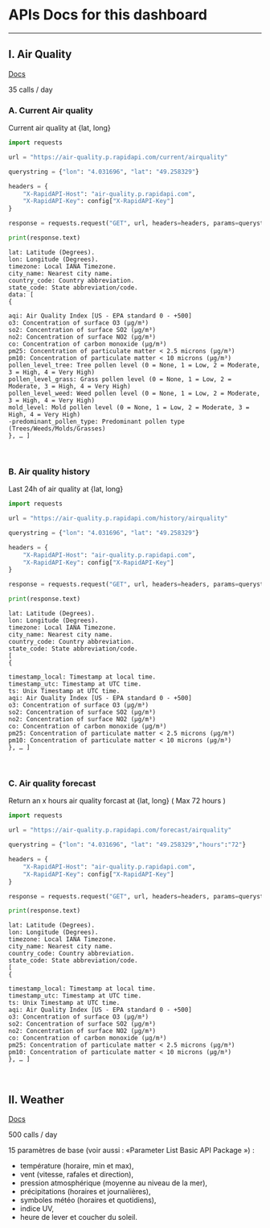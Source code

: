 # APIs Docs for this dashboard

---


## I. Air Quality

[Docs](https://rapidapi.com/weatherbit/api/air-quality/)

35 calls / day

### A. Current Air quality

Current air quality at {lat, long}

```python
import requests

url = "https://air-quality.p.rapidapi.com/current/airquality"

querystring = {"lon": "4.031696", "lat": "49.258329"}

headers = {
	"X-RapidAPI-Host": "air-quality.p.rapidapi.com",
	"X-RapidAPI-Key": config["X-RapidAPI-Key"]
}

response = requests.request("GET", url, headers=headers, params=querystring)

print(response.text)
```

```
lat: Latitude (Degrees).
lon: Longitude (Degrees).
timezone: Local IANA Timezone.
city_name: Nearest city name.
country_code: Country abbreviation.
state_code: State abbreviation/code.
data: [
{

aqi: Air Quality Index [US - EPA standard 0 - +500]
o3: Concentration of surface O3 (µg/m³)
so2: Concentration of surface SO2 (µg/m³)
no2: Concentration of surface NO2 (µg/m³)
co: Concentration of carbon monoxide (µg/m³)
pm25: Concentration of particulate matter < 2.5 microns (µg/m³)
pm10: Concentration of particulate matter < 10 microns (µg/m³)
pollen_level_tree: Tree pollen level (0 = None, 1 = Low, 2 = Moderate, 3 = High, 4 = Very High)
pollen_level_grass: Grass pollen level (0 = None, 1 = Low, 2 = Moderate, 3 = High, 4 = Very High)
pollen_level_weed: Weed pollen level (0 = None, 1 = Low, 2 = Moderate, 3 = High, 4 = Very High)
mold_level: Mold pollen level (0 = None, 1 = Low, 2 = Moderate, 3 = High, 4 = Very High)
-predominant_pollen_type: Predominant pollen type (Trees/Weeds/Molds/Grasses)
}, … ]
```

<br>

### B. Air quality history

Last 24h of air quality at {lat, long}

```python
import requests

url = "https://air-quality.p.rapidapi.com/history/airquality"

querystring = {"lon": "4.031696", "lat": "49.258329"}

headers = {
	"X-RapidAPI-Host": "air-quality.p.rapidapi.com",
	"X-RapidAPI-Key": config["X-RapidAPI-Key"]
}

response = requests.request("GET", url, headers=headers, params=querystring)

print(response.text)
```

```
lat: Latitude (Degrees).
lon: Longitude (Degrees).
timezone: Local IANA Timezone.
city_name: Nearest city name.
country_code: Country abbreviation.
state_code: State abbreviation/code.
[
{

timestamp_local: Timestamp at local time.
timestamp_utc: Timestamp at UTC time.
ts: Unix Timestamp at UTC time.
aqi: Air Quality Index [US - EPA standard 0 - +500]
o3: Concentration of surface O3 (µg/m³)
so2: Concentration of surface SO2 (µg/m³)
no2: Concentration of surface NO2 (µg/m³)
co: Concentration of carbon monoxide (µg/m³)
pm25: Concentration of particulate matter < 2.5 microns (µg/m³)
pm10: Concentration of particulate matter < 10 microns (µg/m³)
}, … ]
```

<br>

### C. Air quality forecast

Return an x hours air quality forcast at {lat, long}
( Max 72 hours )

```python
import requests

url = "https://air-quality.p.rapidapi.com/forecast/airquality"

querystring = {"lon": "4.031696", "lat": "49.258329","hours":"72"}

headers = {
	"X-RapidAPI-Host": "air-quality.p.rapidapi.com",
	"X-RapidAPI-Key": config["X-RapidAPI-Key"]
}

response = requests.request("GET", url, headers=headers, params=querystring)

print(response.text)
```

```
lat: Latitude (Degrees).
lon: Longitude (Degrees).
timezone: Local IANA Timezone.
city_name: Nearest city name.
country_code: Country abbreviation.
state_code: State abbreviation/code.
[
{

timestamp_local: Timestamp at local time.
timestamp_utc: Timestamp at UTC time.
ts: Unix Timestamp at UTC time.
aqi: Air Quality Index [US - EPA standard 0 - +500]
o3: Concentration of surface O3 (µg/m³)
so2: Concentration of surface SO2 (µg/m³)
no2: Concentration of surface NO2 (µg/m³)
co: Concentration of carbon monoxide (µg/m³)
pm25: Concentration of particulate matter < 2.5 microns (µg/m³)
pm10: Concentration of particulate matter < 10 microns (µg/m³)
}, … ]
```

<br>


## II. Weather

[Docs](https://www.meteomatics.com/en/api/getting-started)

500 calls / day

15 paramètres de base (voir aussi : «Parameter List Basic API Package ») : 
- température (horaire, min et max), 
- vent (vitesse, rafales et direction), 
- pression atmosphérique (moyenne au niveau de la mer), 
- précipitations (horaires et journalières), 
- symboles météo (horaires et quotidiens), 
- indice UV, 
- heure de lever et coucher du soleil.
